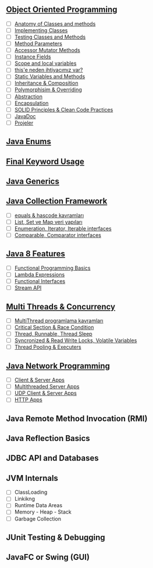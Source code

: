 ## [Object Oriented Programming](object-oriented-programming/)

- [ ] [Anatomy of Classes and methods](object-oriented-programming/anatomy-of-classes-and-methods/)
- [ ] [Implementing  Classes](object-oriented-programming/implementing-classes/)
- [ ] [Testing Classes and Methods](object-oriented-programming/testing-classes-and-methods/)
- [ ] [Method Parameters](object-oriented-programming/method-parameters/)
- [ ] [Accessor Mutator Methods](object-oriented-programming/accessor-mutator-methods/)
- [ ] [Instance Fields](object-oriented-programming/instance-fields/)
- [ ] [Scope and local variables](object-oriented-programming/scope-and-local-variables/)
- [ ] [this'e neden ihtiyacımız var?](object-oriented-programming/this'e-neden-ihtiyacımız-var/)
- [ ] [Static Variables and Methods](object-oriented-programming/static-variables-and-methods/)
- [ ] [Inheritance & Composition](object-oriented-programming/inheritance-composition/)
- [ ] [Polymorphisim & Overriding](object-oriented-programming/polymorphisim-overriding/)
- [ ] [Abstraction](object-oriented-programming/abstraction/)
- [ ] [Encapsulation](object-oriented-programming/encapsulation/)
- [ ] [SOLID Principles & Clean Code Practices](object-oriented-programming/solid-principles-clean-code-practices/)
- [ ] [JavaDoc](object-oriented-programming/javadoc/)
- [ ] [Projeler](object-oriented-programming/projeler/)

## [Java Enums](java-enums/)

## [Final Keyword Usage](final-keyword-usage/)

## [Java Generics](java-generics/)

## [Java Collection Framework](java-collection-framework/)

- [ ] [equals & hascode kavramları](java-collection-framework/equals-hascode-kavramları/)
- [ ] [List, Set ve Map veri yapıları](java-collection-framework/list-set-ve-map-veri-yapıları/)
- [ ] [Enumeration, Iterator, Iterable interfaces](java-collection-framework/enumeration-iterator-iterable-interfaces/)
- [ ] [Comparable, Comparator interfaces](java-collection-framework/comparable-comparator-interfaces/)

## [Java 8 Features](java-8-features/)

- [ ] [Functional Programming Basics](java-8-features/functional-programming-basics/)
- [ ] [Lambda Expressions](java-8-features/lambda-expressions/)
- [ ] [Functional Interfaces](java-8-features/functional-interfaces/)
- [ ] [Stream API](java-8-features/stream-api/)

## [Multi Threads & Concurrency](multi-threads-concurrency/)

- [ ] [MultiThread programlama kavramları](multi-threads-concurrency/multi-thread-programlama-kavramları/)
- [ ] [Critical Section & Race Condition](multi-threads-concurrency/critical-section-race-condition/)
- [ ] [Thread, Runnable, Thread Sleep](multi-threads-concurrency/thread-runnable-thread-sleep/)
- [ ] [Syncronized & Read Write Locks, Volatile Variables](multi-threads-concurrency/syncronized-read-write-locks-volatile-variables/)
- [ ] [Thread Pooling & Executers](multi-threads-concurrency/thread-pooling-executers/)

## [Java Network Programming](java-network-programming/)

- [ ] [Client & Server Apps](java-network-programming/client-server-apps/)
- [ ] [Multithreaded Server Apps](java-network-programming/multithreaded-server-apps/)
- [ ] [UDP Client & Server Apps](java-network-programming/udp-client-server-apps/)
- [ ] [HTTP Apps](java-network-programming/http-apps/)

## Java Remote Method Invocation (RMI)

## Java Reflection Basics

## JDBC API and Databases

## JVM Internals

- [ ] ClassLoading
- [ ] Linkikng
- [ ] Runtime Data Areas
- [ ] Memory - Heap - Stack
- [ ] Garbage Collection

## JUnit Testing & Debugging

## JavaFC or Swing (GUI)
